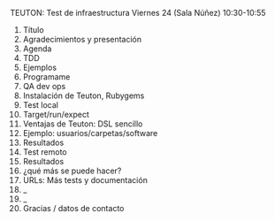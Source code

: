 
TEUTON: Test de infraestructura
Viernes 24 (Sala Núñez) 10:30-10:55

1. Título
2. Agradecimientos y presentación
3. Agenda
4. TDD
5. Ejemplos
6. Programame
7. QA dev ops
8. Instalación de Teuton, Rubygems
9. Test local
10. Target/run/expect
11. Ventajas de Teuton: DSL sencillo
12. Ejemplo: usuarios/carpetas/software
13. Resultados
14. Test remoto
15. Resultados
16. ¿qué más se puede hacer?
17. URLs: Más tests y documentación
18. _
19. _
20. Gracias / datos de contacto
